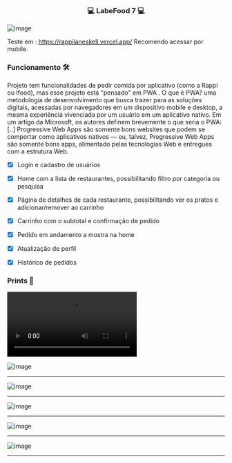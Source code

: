 ### <p align="center">💻 LabeFood 7 💻</p>
![image](https://user-images.githubusercontent.com/77758983/118337542-67b20900-b4ea-11eb-80fa-6bea5fb39d39.png)


Teste em :
https://rappilaneskell.vercel.app/
Recomendo acessar por mobile.


### Funcionamento 🛠
Projeto tem funcionalidades de pedir comida por aplicativo (como a Rappi ou Ifood), mas esse projeto está "pensado" em PWA  .
O que é PWA? uma metodologia de desenvolvimento que busca trazer para as soluções digitais, acessadas por navegadores em um dispositivo mobile e desktop, a mesma experiência vivenciada por um usuário em um aplicativo nativo.
Em um artigo da Microsoft, os autores definem brevemente o que seria o PWA:
[..] Progressive Web Apps são somente bons websites que podem se comportar como aplicativos nativos — ou, talvez, Progressive Web Apps são somente bons apps, alimentado pelas tecnologias Web e entregues com a estrutura Web.


- [x] Login e cadastro de usuários
- [x] Home com a lista de restaurantes, possibilitando filtro por categoria ou pesquisa
- [x] Página de detalhes de cada restaurante, possibilitando ver os pratos e adicionar/remover ao carrinho
- [x] Carrinho com o subtotal e confirmação de pedido
- [x] Pedido em andamento a mostra na home
- [x] Atualização de perfil
- [x] Histórico de pedidos



### Prints 🎨

<video src="https://user-images.githubusercontent.com/77758983/118336682-8d3e1300-b4e8-11eb-9b2b-9ee17c474a06.mp4" autoplay >
</video>




![image](https://user-images.githubusercontent.com/60359003/117515568-0976aa80-af6d-11eb-8538-d76628f42efa.png)


***

![image](https://user-images.githubusercontent.com/60359003/117515579-0f6c8b80-af6d-11eb-89af-11711462659d.png)


***
![image](https://user-images.githubusercontent.com/60359003/117515611-227f5b80-af6d-11eb-83d4-44d04f54978a.png)

***
![image](https://user-images.githubusercontent.com/60359003/117515661-43e04780-af6d-11eb-8161-e05510b19afe.png)

***
![image](https://user-images.githubusercontent.com/60359003/117515673-5064a000-af6d-11eb-9023-199dc8312094.png)

***




